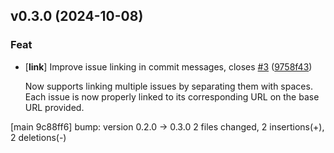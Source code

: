 ## v0.3.0 (2024-10-08)

### Feat

- [**link**] Improve issue linking in commit messages, closes [#3](https://github.com/kmnhan/cz-changeup/issues/3) ([9758f43](https://github.com/kmnhan/cz-changeup/commit/9758f43ca7e39c46eb77e5333223998f0deb3f9a))

  Now supports linking multiple issues by separating them with spaces. Each issue is now properly linked to its corresponding URL on the base URL provided.

[main 9c88ff6] bump: version 0.2.0 → 0.3.0
 2 files changed, 2 insertions(+), 2 deletions(-)

